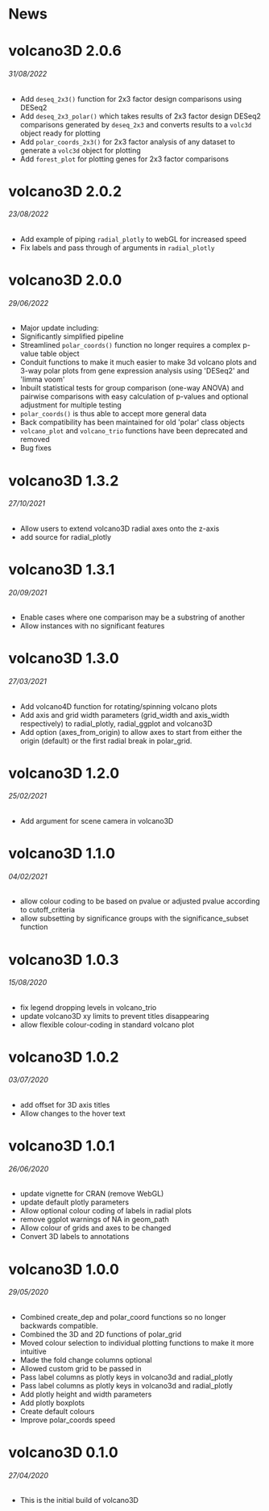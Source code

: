 News
=====

# volcano3D 2.0.6
###### 31/08/2022
* Add `deseq_2x3()` function for 2x3 factor design comparisons using DESeq2
* Add `deseq_2x3_polar()` which takes results of 2x3 factor design DESeq2
comparisons generated by `deseq_2x3` and converts results to a `volc3d` object
ready for plotting
* Add `polar_coords_2x3()` for 2x3 factor analysis of any dataset to generate a
`volc3d` object for plotting
* Add `forest_plot` for plotting genes for 2x3 factor comparisons

# volcano3D 2.0.2
###### 23/08/2022
* Add example of piping `radial_plotly` to webGL for increased speed
* Fix labels and pass through of arguments in `radial_plotly`

# volcano3D 2.0.0
###### 29/06/2022
* Major update including:
* Significantly simplified pipeline
* Streamlined `polar_coords()` function no longer requires a complex p-value
table object
* Conduit functions to make it much easier to make 3d volcano plots and 3-way
polar plots from gene expression analysis using 'DESeq2' and 'limma voom'
* Inbuilt statistical tests for group comparison (one-way ANOVA) and pairwise
comparisons with easy calculation of p-values and optional adjustment for
multiple testing
* `polar_coords()` is thus able to accept more general data
* Back compatibility has been maintained for old 'polar' class objects
* `volcano_plot` and `volcano_trio` functions have been deprecated and removed
* Bug fixes

# volcano3D 1.3.2
###### 27/10/2021
* Allow users to extend volcano3D radial axes onto the z-axis
* add source for radial_plotly

# volcano3D 1.3.1
###### 20/09/2021
* Enable cases where one comparison may be a substring of another
* Allow instances with no significant features

# volcano3D 1.3.0
###### 27/03/2021
* Add volcano4D function for rotating/spinning volcano plots
* Add axis and grid width parameters (grid\_width and axis\_width respectively)
to radial\_plotly, radial\_ggplot and volcano3D
* Add option (axes\_from\_origin) to allow axes to start from either the origin
(default) or the first radial break in polar\_grid.

# volcano3D 1.2.0
###### 25/02/2021
* Add argument for scene camera in volcano3D

# volcano3D 1.1.0
###### 04/02/2021
* allow colour coding to be based on pvalue or adjusted pvalue according to cutoff_criteria
* allow subsetting by significance groups with the significance_subset function

# volcano3D 1.0.3
###### 15/08/2020
* fix legend dropping levels in volcano_trio
* update volcano3D xy limits to prevent titles disappearing
* allow flexible colour-coding in standard volcano plot

# volcano3D 1.0.2
###### 03/07/2020

* add offset for 3D axis titles
* Allow changes to the hover text 

# volcano3D 1.0.1
###### 26/06/2020

* update vignette for CRAN (remove WebGL)
* update default plotly parameters
* Allow optional colour coding of labels in radial plots
* remove ggplot warnings of NA in geom_path 
* Allow colour of grids and axes to be changed
* Convert 3D labels to annotations 

# volcano3D 1.0.0
###### 29/05/2020

* Combined create\_dep and polar\_coord functions so no longer backwards compatible. 
* Combined the 3D and 2D functions of polar\_grid
* Moved colour selection to individual plotting functions to make it more intuitive
* Made the fold change columns optional
* Allowed custom grid to be passed in
* Pass label columns as plotly keys in volcano3d and radial_plotly
* Pass label columns as plotly keys in volcano3d and radial_plotly
* Add plotly height and width parameters
* Add plotly boxplots
* Create default colours 
* Improve polar_coords speed

# volcano3D 0.1.0
###### 27/04/2020

* This is the initial build of volcano3D
